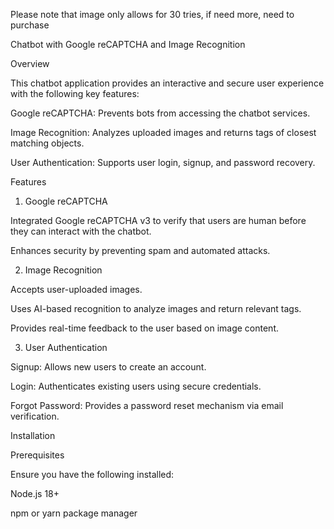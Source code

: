 Please note that image only allows for 30 tries, if need more, need to purchase

Chatbot with Google reCAPTCHA and Image Recognition

Overview

This chatbot application provides an interactive and secure user experience with the following key features:

Google reCAPTCHA: Prevents bots from accessing the chatbot services.

Image Recognition: Analyzes uploaded images and returns tags of closest matching objects.

User Authentication: Supports user login, signup, and password recovery.

Features

1. Google reCAPTCHA

Integrated Google reCAPTCHA v3 to verify that users are human before they can interact with the chatbot.

Enhances security by preventing spam and automated attacks.

2. Image Recognition

Accepts user-uploaded images.

Uses AI-based recognition to analyze images and return relevant tags.

Provides real-time feedback to the user based on image content.

3. User Authentication

Signup: Allows new users to create an account.

Login: Authenticates existing users using secure credentials.

Forgot Password: Provides a password reset mechanism via email verification.

Installation

Prerequisites

Ensure you have the following installed:

Node.js 18+

npm or yarn package manager
